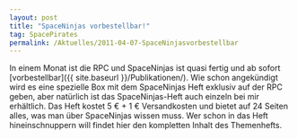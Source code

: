 ```yaml
---
layout: post
title: "SpaceNinjas vorbestellbar!"
tag: SpacePirates
permalink: /Aktuelles/2011-04-07-SpaceNinjasvorbestellbar
---
```


In einem Monat ist die RPC und SpaceNinjas ist quasi fertig und ab sofort [vorbestellbar]({{ site.baseurl }}/Publikationen/). Wie schon angekündigt wird es eine spezielle Box mit dem SpaceNinjas Heft exklusiv auf der RPC geben, aber natürlich ist das SpaceNinjas-Heft auch einzeln bei mir erhältlich. Das Heft kostet 5 &euro; + 1 &euro; Versandkosten und bietet auf 24 Seiten alles, was man über SpaceNinjas wissen muss. Wer schon in das Heft hineinschnuppern will findet hier den kompletten Inhalt des Themenhefts.


